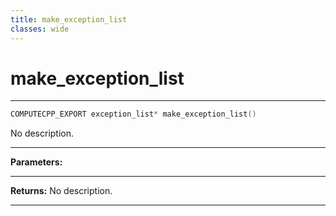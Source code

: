 ```yaml
---
title: make_exception_list
classes: wide
---
```

# make_exception_list

---

```cpp
COMPUTECPP_EXPORT exception_list* make_exception_list()
```


No description.


---
**Parameters:**


---
**Returns:** No description.

---
